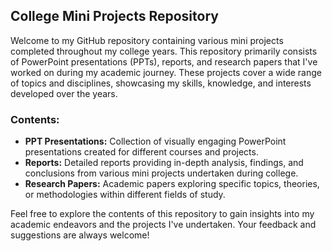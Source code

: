 ## College Mini Projects Repository

Welcome to my GitHub repository containing various mini projects completed throughout my college years. This repository primarily consists of PowerPoint presentations (PPTs), reports, and research papers that I've worked on during my academic journey. These projects cover a wide range of topics and disciplines, showcasing my skills, knowledge, and interests developed over the years.

### Contents:
- **PPT Presentations:** Collection of visually engaging PowerPoint presentations created for different courses and projects.
- **Reports:** Detailed reports providing in-depth analysis, findings, and conclusions from various mini projects undertaken during college.
- **Research Papers:** Academic papers exploring specific topics, theories, or methodologies within different fields of study.

Feel free to explore the contents of this repository to gain insights into my academic endeavors and the projects I've undertaken. Your feedback and suggestions are always welcome!

